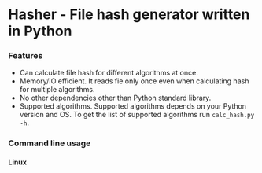 # Hasher - File hash generator written in Python
### Features
- Can calculate file hash for different algorithms at once.
- Memory/IO efficient. It reads fie only once even when calculating hash for multiple algorithms.
- No other dependencies other than Python standard library.
- Supported algorithms. Supported algorithms depends on your Python version and OS. 
   To get the list of supported algorithms run `calc_hash.py -h`.

### Command line usage
#### Linux


